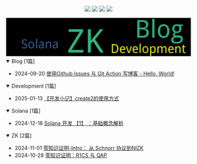 
<p align='center'>
    <img src="https://badgen.net/github/issues/SpaceStation09//my-notes"/>
    <img src="https://badgen.net/badge/last-commit/2025-01-13 07:10:14"/>
    <img src="https://badgen.net/github/stars/SpaceStation09//my-notes"/>
    <img src="https://badgen.net/github/watchers/SpaceStation09//my-notes"/>
</p>
    
<summary>
    <a href="https://SpaceStation09.github.io//my-notes/"><img src="assets/wordcloud.png" title="词云" alt="词云"></a>
</summary>  

<details open>
<summary>Blog	[1篇]</summary>

- 2024-09-20 [使用Github Issues 与 Git Action 写博客 - Hello, World!](https://github.com/SpaceStation09/my-notes/issues/1) 


</details>
            
<details open>
<summary>Development	[1篇]</summary>

- 2025-01-13 [【开发小记】create2的使用方式](https://github.com/SpaceStation09/my-notes/issues/6) 


</details>
            
<details open>
<summary>Solana	[1篇]</summary>

- 2024-12-18 [Solana 开发 【1】 ：基础概念解析](https://github.com/SpaceStation09/my-notes/issues/5) 


</details>
            
<details open>
<summary>ZK	[2篇]</summary>

- 2024-11-01 [零知识证明-Intro： 从 Schnorr 协议到NIZK](https://github.com/SpaceStation09/my-notes/issues/4) 
- 2024-10-28 [零知识证明：R1CS 与 QAP](https://github.com/SpaceStation09/my-notes/issues/3) 


</details>
            